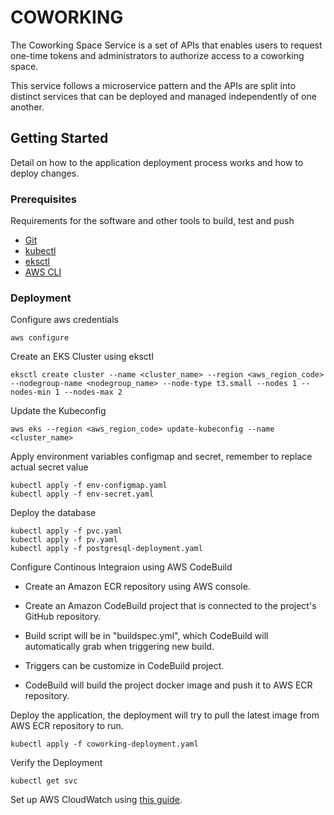 # COWORKING
The Coworking Space Service is a set of APIs that enables users to request one-time tokens and administrators to authorize access to a coworking space.

This service follows a microservice pattern and the APIs are split into distinct services that can be deployed and managed independently of one another.

## Getting Started

Detail on how to the application deployment process works and how to deploy changes.

### Prerequisites

Requirements for the software and other tools to build, test and push 
- [Git](https://git-scm.com/downloads)
- [kubectl](https://kubernetes.io/docs/tasks/tools/)
- [eksctl](https://eksctl.io/installation/)
- [AWS CLI](https://aws.amazon.com/cli/)

### Deployment

Configure aws credentials

    aws configure

Create an EKS Cluster using eksctl

    eksctl create cluster --name <cluster_name> --region <aws_region_code> --nodegroup-name <nodegroup_name> --node-type t3.small --nodes 1 --nodes-min 1 --nodes-max 2

Update the Kubeconfig 

    aws eks --region <aws_region_code> update-kubeconfig --name <cluster_name>

Apply environment variables configmap and secret, remember to replace actual secret value

    kubectl apply -f env-configmap.yaml
    kubectl apply -f env-secret.yaml

Deploy the database

    kubectl apply -f pvc.yaml
    kubectl apply -f pv.yaml
    kubectl apply -f postgresql-deployment.yaml

Configure Continous Integraion using AWS CodeBuild
 - Create an Amazon ECR repository using AWS console.

 - Create an Amazon CodeBuild project that is connected to the project's GitHub repository.

 - Build script will be in "buildspec.yml", which CodeBuild will automatically grab when triggering new build.

 - Triggers can be customize in CodeBuild project.

 - CodeBuild will build the project docker image and push it to AWS ECR repository.

Deploy the application, the deployment will try to pull the latest image from AWS ECR repository to run.

    kubectl apply -f coworking-deployment.yaml

Verify the Deployment

    kubectl get svc

Set up AWS CloudWatch using [this guide](https://docs.aws.amazon.com/AmazonCloudWatch/latest/monitoring/Container-Insights-setup-logs-FluentBit.html).